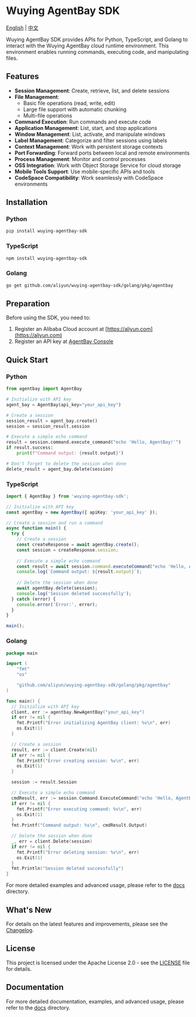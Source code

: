 # Wuying AgentBay SDK

[English](README.md) | [中文](README-CN.md)

Wuying AgentBay SDK provides APIs for Python, TypeScript, and Golang to interact with the Wuying AgentBay cloud runtime environment. This environment enables running commands, executing code, and manipulating files.

## Features

- **Session Management**: Create, retrieve, list, and delete sessions
- **File Management**:
  - Basic file operations (read, write, edit)
  - Large file support with automatic chunking
  - Multi-file operations
- **Command Execution**: Run commands and execute code
- **Application Management**: List, start, and stop applications
- **Window Management**: List, activate, and manipulate windows
- **Label Management**: Categorize and filter sessions using labels
- **Context Management**: Work with persistent storage contexts
- **Port Forwarding**: Forward ports between local and remote environments
- **Process Management**: Monitor and control processes
- **OSS Integration**: Work with Object Storage Service for cloud storage
- **Mobile Tools Support**: Use mobile-specific APIs and tools
- **CodeSpace Compatibility**: Work seamlessly with CodeSpace environments

## Installation

### Python

```bash
pip install wuying-agentbay-sdk
```

### TypeScript

```bash
npm install wuying-agentbay-sdk
```

### Golang

```bash
go get github.com/aliyun/wuying-agentbay-sdk/golang/pkg/agentbay
```

## Preparation

Before using the SDK, you need to:

1. Register an Alibaba Cloud account at [https://aliyun.com](https://aliyun.com)
2. Register an API key at [AgentBay Console](https://agentbay.console.aliyun.com/service-management)

## Quick Start

### Python

```python
from agentbay import AgentBay

# Initialize with API key
agent_bay = AgentBay(api_key="your_api_key")

# Create a session
session_result = agent_bay.create()
session = session_result.session

# Execute a simple echo command
result = session.command.execute_command("echo 'Hello, AgentBay!'")
if result.success:
    print(f"Command output: {result.output}")

# Don't forget to delete the session when done
delete_result = agent_bay.delete(session)
```

### TypeScript

```typescript
import { AgentBay } from 'wuying-agentbay-sdk';

// Initialize with API key
const agentBay = new AgentBay({ apiKey: 'your_api_key' });

// Create a session and run a command
async function main() {
  try {
    // Create a session
    const createResponse = await agentBay.create();
    const session = createResponse.session;
    
    // Execute a simple echo command
    const result = await session.command.executeCommand("echo 'Hello, AgentBay!'");
    console.log(`Command output: ${result.output}`);
    
    // Delete the session when done
    await agentBay.delete(session);
    console.log('Session deleted successfully');
  } catch (error) {
    console.error('Error:', error);
  }
}

main();
```

### Golang

```go
package main

import (
	"fmt"
	"os"

	"github.com/aliyun/wuying-agentbay-sdk/golang/pkg/agentbay"
)

func main() {
  // Initialize with API key
  client, err := agentbay.NewAgentBay("your_api_key")
  if err != nil {
    fmt.Printf("Error initializing AgentBay client: %v\n", err)
    os.Exit(1)
  }

  // Create a session
  result, err := client.Create(nil)
  if err != nil {
    fmt.Printf("Error creating session: %v\n", err)
    os.Exit(1)
  }

  session := result.Session

  // Execute a simple echo command
  cmdResult, err := session.Command.ExecuteCommand("echo 'Hello, AgentBay!'")
  if err != nil {
    fmt.Printf("Error executing command: %v\n", err)
    os.Exit(1)
  }
  fmt.Printf("Command output: %s\n", cmdResult.Output)

  // Delete the session when done
  _, err = client.Delete(session)
  if err != nil {
    fmt.Printf("Error deleting session: %v\n", err)
    os.Exit(1)
  }
  fmt.Println("Session deleted successfully")
}
```

For more detailed examples and advanced usage, please refer to the [docs](docs/) directory.

## What's New

For details on the latest features and improvements, please see the [Changelog](CHANGELOG.md).

## License

This project is licensed under the Apache License 2.0 - see the [LICENSE](LICENSE) file for details.

## Documentation

For more detailed documentation, examples, and advanced usage, please refer to the [docs](docs/) directory.
